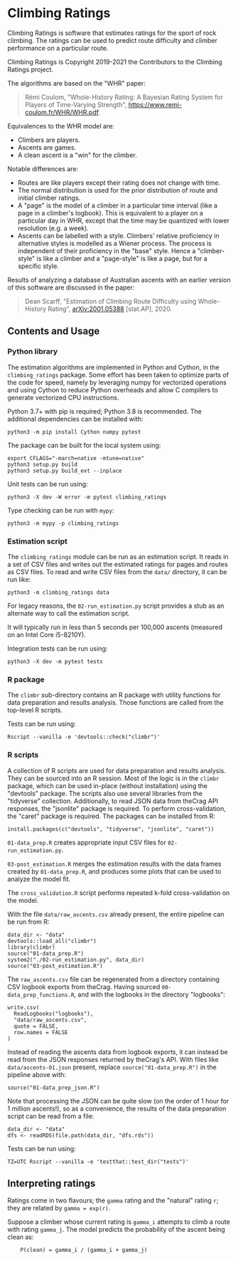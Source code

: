# Climbing Ratings

Climbing Ratings is software that estimates ratings for the sport of rock climbing.  The ratings can be used to predict route difficulty and climber performance on a particular route.

Climbing Ratings is Copyright 2019-2021 the Contributors to the Climbing Ratings project.

The algorithms are based on the "WHR" paper:

> Rémi Coulom, "Whole-History Rating: A Bayesian Rating System for Players of Time-Varying Strength", <https://www.remi-coulom.fr/WHR/WHR.pdf>.

Equivalences to the WHR model are:

-   Climbers are players.
-   Ascents are games.
-   A clean ascent is a "win" for the climber.

Notable differences are:

-   Routes are like players except their rating does not change with time.
-   The normal distribution is used for the prior distribution of route and initial climber ratings.
-   A "page" is the model of a climber in a particular time interval (like a page in a climber's logbook).  This is equivalent to a player on a particular day in WHR, except that the time may be quantized with lower resolution (e.g. a week).
-   Ascents can be labelled with a style.  Climbers' relative proficiency in alternative styles is modelled as a Wiener process.  The process is independent of their proficiency in the "base" style.  Hence a "climber-style" is like a climber and a "page-style" is like a page, but for a specific style.

Results of analyzing a database of Australian ascents with an earlier version of this software are discussed in the paper:

> Dean Scarff, "Estimation of Climbing Route Difficulty using Whole-History Rating", [arXiv:2001.05388](https://arxiv.org/abs/2001.05388) [stat.AP], 2020.

## Contents and Usage

### Python library

The estimation algorithms are implemented in Python and Cython, in the `climbing_ratings` package.  Some effort has been taken to optimize parts of the code for speed, namely by leveraging numpy for vectorized operations and using Cython to reduce Python overheads and allow C compilers to generate vectorized CPU instructions.

Python 3.7+ with pip is required; Python 3.8 is recommended.  The additional dependencies can be installed with:

```
python3 -m pip install Cython numpy pytest
```

The package can be built for the local system using:

```
export CFLAGS="-march=native -mtune=native"
python3 setup.py build
python3 setup.py build_ext --inplace
```

Unit tests can be run using:

```
python3 -X dev -W error -m pytest climbing_ratings
```

Type checking can be run with `mypy`:

```
python3 -m mypy -p climbing_ratings
```

### Estimation script

The `climbing_ratings` module can be run as an estimation script.  It reads in a set of CSV files and writes out the estimated ratings for pages and routes as CSV files.  To read and write CSV files from the `data/` directory, it can be run like:

```
python3 -m climbing_ratings data
```

For legacy reasons, the `02-run_estimation.py` script provides a stub as an alternate way to call the estimation script.

It will typically run in less than 5 seconds per 100,000 ascents (measured on an Intel Core i5-8210Y).

Integration tests can be run using:

```
python3 -X dev -m pytest tests
```

### R package

The `climbr` sub-directory contains an R package with utility functions for data preparation and results analysis.  Those functions are called from the top-level R scripts.

Tests can be run using:

```
Rscript --vanilla -e 'devtools::check("climbr")'
```

### R scripts

A collection of R scripts are used for data preparation and results analysis.  They can be sourced into an R session.  Most of the logic is in the `climbr` package, which can be used in-place (without installation) using the "devtools" package.  The scripts also use several libraries from the "tidyverse" collection.  Additionally, to read JSON data from theCrag API responses, the "jsonlite" package is required.  To perform cross-validation, the "caret" package is required.  The packages can be installed from R:

```
install.packages(c("devtools", "tidyverse", "jsonlite", "caret"))
```

`01-data_prep.R` creates appropriate input CSV files for `02-run_estimation.py`.

`03-post_estimation.R` merges the estimation results with the data frames created by `01-data_prep.R`, and produces some plots that can be used to analyze the model fit.

The `cross_validation.R` script performs repeated k-fold cross-validation on the model.

With the file `data/raw_ascents.csv` already present, the entire pipeline can be run from R:

```
data_dir <- "data"
devtools::load_all("climbr")
library(climbr)
source("01-data_prep.R")
system2("./02-run_estimation.py", data_dir)
source("03-post_estimation.R")
```

The `raw_ascents.csv` file can be regenerated from a directory containing CSV logbook exports from theCrag.  Having sourced `00-data_prep_functions.R`, and with the logbooks in the directory "logbooks":

```
write.csv(
  ReadLogbooks("logbooks"),
  "data/raw_ascents.csv",
  quote = FALSE,
  row.names = FALSE
)
```

Instead of reading the ascents data from logbook exports, it can instead be read from the JSON responses returned by theCrag's API.  With files like `data/ascents-01.json` present, replace `source("01-data_prep.R")` in the pipeline above with:

```
source("01-data_prep_json.R")
```

Note that processing the JSON can be quite slow (on the order of 1 hour for 1 million ascents!), so as a convenience, the results of the data preparation script can be read from a file:

```
data_dir <- "data"
dfs <- readRDS(file.path(data_dir, "dfs.rds"))
```

Tests can be run using:

```
TZ=UTC Rscript --vanilla -e 'testthat::test_dir("tests")'
```

## Interpreting ratings

Ratings come in two flavours; the `gamma` rating and the "natural" rating `r`; they are related by `gamma = exp(r)`.

Suppose a climber whose current rating is `gamma_i` attempts to climb a route with rating `gamma_j`.  The model predicts the probability of the ascent being clean as:

```
    P(clean) = gamma_i / (gamma_i + gamma_j)
```
